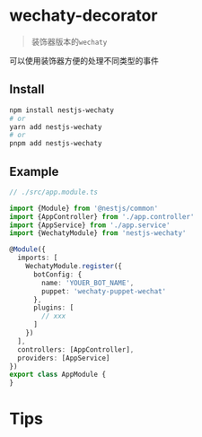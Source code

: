 # wechaty-decorator
> 装饰器版本的`wechaty`

可以使用装饰器方便的处理不同类型的事件

## Install
```bash
npm install nestjs-wechaty
# or
yarn add nestjs-wechaty
# or
pnpm add nestjs-wechaty
```

## Example

```typescript
// ./src/app.module.ts

import {Module} from '@nestjs/common'
import {AppController} from './app.controller'
import {AppService} from './app.service'
import {WechatyModule} from 'nestjs-wechaty'

@Module({
  imports: [
    WechatyModule.register({
      botConfig: {
        name: 'YOUER_BOT_NAME',
        puppet: 'wechaty-puppet-wechat'
      },
      plugins: [
        // xxx
      ]
    })
  ],
  controllers: [AppController],
  providers: [AppService]
})
export class AppModule {
}

```

# Tips
